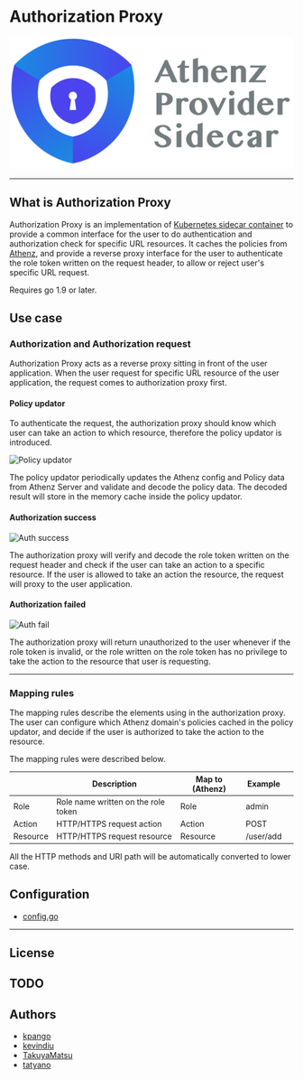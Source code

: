 # Authorization Proxy

![logo](./images/logo.png)

---

## What is Authorization Proxy

Authorization Proxy is an implementation of [Kubernetes sidecar container](https://kubernetes.io/blog/2015/06/the-distributed-system-toolkit-patterns/) to provide a common interface for the user to do authentication and authorization check for specific URL resources. It caches the policies from [Athenz](https://github.com/yahoo/athenz), and provide a reverse proxy interface for the user to authenticate the role token written on the request header, to allow or reject user's specific URL request.

Requires go 1.9 or later.

## Use case

### Authorization and Authorization request

Authorization Proxy acts as a reverse proxy sitting in front of the user application. When the user request for specific URL resource of the user application, the request comes to authorization proxy first.

#### Policy updator

To authenticate the request, the authorization proxy should know which user can take an action to which resource, therefore the policy updator is introduced.

![Policy updator](./doc/assets/auth_proxy_policy_updator.png)

The policy updator periodically updates the Athenz config and Policy data from Athenz Server and validate and decode the policy data. The decoded result will store in the memory cache inside the policy updator.

#### Authorization success

![Auth success](./doc/assets/auth_proxy_use_case_auth_success.png)

The authorization proxy will verify and decode the role token written on the request header and check if the user can take an action to a specific resource. If the user is allowed to take an action the resource, the request will proxy to the user application.

#### Authorization failed

![Auth fail](./doc/assets/auth_proxy_use_case_auth_failed.png)

The authorization proxy will return unauthorized to the user whenever if the role token is invalid, or the role written on the role token has no privilege to take the action to the resource that user is requesting.

---

### Mapping rules

The mapping rules describe the elements using in the authorization proxy. The user can configure which Athenz domain's policies cached in the policy updator, and decide if the user is authorized to take the action to the resource.

The mapping rules were described below.

|          | Description                         | Map to (Athenz)  | Example   |   |
|----------|-------------------------------------|------------------|-----------|---|
| Role     | Role name written on the role token | Role             | admin     |   |
| Action   | HTTP/HTTPS request action           | Action           | POST      |   |
| Resource | HTTP/HTTPS request resource         | Resource         | /user/add |   |

All the HTTP methods and URI path will be automatically converted to lower case. 

## Configuration

- [config.go](./config/config.go)

---

## License

## TODO

## Authors

- [kpango](https://github.com/kpango)
- [kevindiu](https://github.com/kevindiu)
- [TakuyaMatsu](https://github.com/TakuyaMatsu)
- [tatyano](https://github.com/tatyano)
